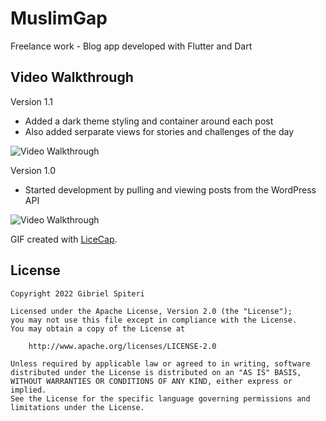 # MuslimGap
Freelance work - Blog app developed with Flutter and Dart 

## Video Walkthrough

Version 1.1

- Added a dark theme styling and container around each post
- Also added serparate views for stories and challenges of the day
<img src='MGA_2.gif' title='Video Walkthrough' width='' alt='Video Walkthrough' />

Version 1.0

- Started development by pulling and viewing posts from the WordPress API
<img src='MGA_1.gif' title='Video Walkthrough' width='' alt='Video Walkthrough' />

GIF created with [LiceCap](http://www.cockos.com/licecap/).


## License

    Copyright 2022 Gibriel Spiteri

    Licensed under the Apache License, Version 2.0 (the "License");
    you may not use this file except in compliance with the License.
    You may obtain a copy of the License at

        http://www.apache.org/licenses/LICENSE-2.0

    Unless required by applicable law or agreed to in writing, software
    distributed under the License is distributed on an "AS IS" BASIS,
    WITHOUT WARRANTIES OR CONDITIONS OF ANY KIND, either express or implied.
    See the License for the specific language governing permissions and
    limitations under the License.
